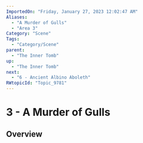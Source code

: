 ```yaml
---
ImportedOn: "Friday, January 27, 2023 12:02:47 AM"
Aliases:
  - "A Murder of Gulls"
  - "Area 3"
Category: "Scene"
Tags:
  - "Category/Scene"
parent:
  - "The Inner Tomb"
up:
  - "The Inner Tomb"
next:
  - "6 - Ancient Albino Aboleth"
RWtopicId: "Topic_9781"
---
```

# 3 - A Murder of Gulls
## Overview
